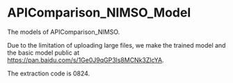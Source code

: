 # APIComparison_NIMSO_Model
The models of APIComparison_NIMSO.

Due to the limitation of uploading large files, we make the trained model and the basic model public at https://pan.baidu.com/s/1Ge0J9qGP3ls8MCNk3ZlcYA.

The extraction code is 0824.
